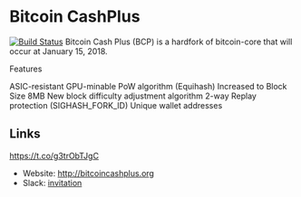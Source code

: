 # Bitcoin CashPlus 


[![Build Status](https://travis-ci.org/bitcoincashplus/bitcoincashplus.svg?branch=master)](https://travis-ci.org/bitcoincashplus/bitcoincashplus)
Bitcoin Cash Plus (BCP) is a hardfork of bitcoin-core that will occur at January 15, 2018. 

Features

ASIC-resistant GPU-minable PoW algorithm (Equihash)
Increased to Block Size 8MB
New block difficulty adjustment algorithm
2-way Replay protection (SIGHASH_FORK_ID)
Unique wallet addresses
## Links
https://t.co/g3trObTJgC
* Website: http://bitcoincashplus.org
* Slack: [invitation](https://slackpass.io/bitcoincashplus)

